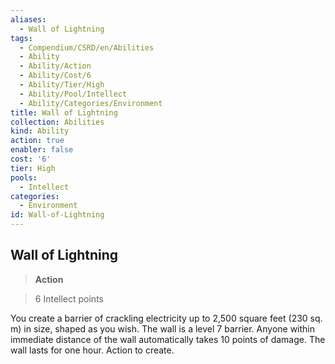 ```yaml
---
aliases:
  - Wall of Lightning
tags:
  - Compendium/CSRD/en/Abilities
  - Ability
  - Ability/Action
  - Ability/Cost/6
  - Ability/Tier/High
  - Ability/Pool/Intellect
  - Ability/Categories/Environment
title: Wall of Lightning
collection: Abilities
kind: Ability
action: true
enabler: false
cost: '6'
tier: High
pools:
  - Intellect
categories:
  - Environment
id: Wall-of-Lightning
---
```

## Wall of Lightning    
>**Action**    
>6 Intellect points  
    
You create a barrier of crackling electricity up to 2,500 square feet (230 sq. m) in size, shaped as you wish. The wall is a level 7 barrier. Anyone within immediate distance of the wall automatically takes 10 points of damage. The wall lasts for one hour. Action to create.
